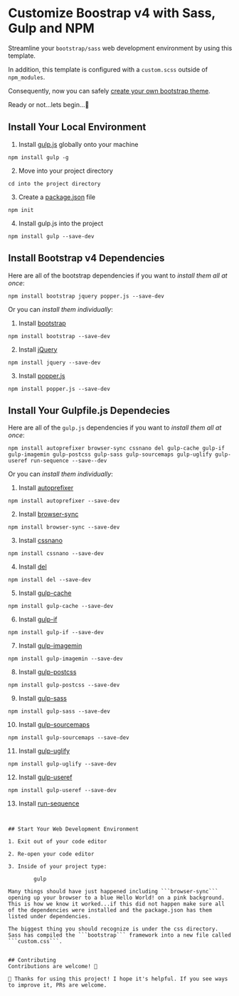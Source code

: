 # Customize Boostrap v4 with Sass, Gulp and NPM
Streamline your ```bootstrap/sass``` web development environment by using this template.  

In addition, this template is configured with a ```custom.scss``` outside of ```npm_modules```.

Consequently, now you can safely [create your own bootstrap theme](https://getbootstrap.com/docs/4.0/getting-started/theming/).

Ready or not...lets begin...:musical_note:

## Install Your Local Environment
1. Install [gulp.js](https://gulpjs.com/) globally onto your machine
  
```npm install gulp -g```


2. Move into your project directory

```cd into the project directory```



3. Create a [package.json](https://nodesource.com/blog/an-absolute-beginners-guide-to-using-npm/) file

```npm init```
        

4. Install gulp.js into the project

```npm install gulp --save-dev```
        

## Install Bootstrap v4 Dependencies

Here are all of the bootstrap dependencies if you want to *install them all at once*:

```npm install bootstrap jquery popper.js --save-dev```

Or you can *install them individually*:

1. Install [bootstrap](https://www.npmjs.com/package/bootstrap)

```npm install bootstrap --save-dev```
        
        
2. Install [jQuery](https://www.npmjs.com/package/jquery)

```npm install jquery --save-dev```
        
        
3. Install [popper.js](https://github.com/FezVrasta/popper.js)

```npm install popper.js --save-dev```
        
        
## Install Your Gulpfile.js Dependecies

Here are all of the ```gulp.js``` dependencies if you want to *install them all at once*:

```npm install autoprefixer browser-sync cssnano del gulp-cache gulp-if gulp-imagemin gulp-postcss gulp-sass gulp-sourcemaps gulp-uglify gulp-useref run-sequence --save--dev```

Or you can *install them individually*:

1.  Install [autoprefixer](https://www.npmjs.com/package/autoprefixer)

```npm install autoprefixer --save-dev```
        
2. Install [browser-sync](https://www.npmjs.com/package/browser-sync)

```npm install browser-sync --save-dev```
        
3. Install [cssnano](https://www.npmjs.com/package/cssnano)

```npm install cssnano --save-dev```
        
4. Install [del](https://www.npmjs.com/package/del)

```npm install del --save-dev```
        
5. Install [gulp-cache](https://www.npmjs.com/package/gulp-cache)

```npm install gulp-cache --save-dev```
        
6. Install [gulp-if](https://www.npmjs.com/package/gulp-if)

```npm install gulp-if --save-dev```
        
7. Install [gulp-imagemin](https://www.npmjs.com/package/gulp-imagemin)

```npm install gulp-imagemin --save-dev```
        
8. Install [gulp-postcss](https://www.npmjs.com/package/gulp-postcss)

```npm install gulp-postcss --save-dev```
        
9. Install [gulp-sass](https://www.npmjs.com/package/gulp-sass)

```npm install gulp-sass --save-dev```
        
10. Install [gulp-sourcemaps](https://www.npmjs.com/package/gulp-sourcemaps)

```npm install gulp-sourcemaps --save-dev```
        
11. Install [gulp-uglify](https://www.npmjs.com/package/gulp-uglify)

```npm install gulp-uglify --save-dev```
        
12. Install [gulp-useref](https://www.npmjs.com/package/gulp-useref)

```npm install gulp-useref --save-dev```

13. Install [run-sequence](https://www.npmjs.com/package/run-sequence)

```npm install run-sequence --save-dev


## Start Your Web Development Environment

1. Exit out of your code editor

2. Re-open your code editor

3. Inside of your project type:

        gulp 
        
Many things should have just happened including ```browser-sync``` opening up your browser to a blue Hello World! on a pink background.
This is how we know it worked...if this did not happen make sure all of the dependencies were installed and the package.json has them listed under dependencies.

The biggest thing you should recognize is under the css directory.
Sass has compiled the ```bootstrap``` framework into a new file called ```custom.css```. 


## Contributing
Contributions are welcome! 🤘 

🥂 Thanks for using this project! I hope it's helpful. If you see ways to improve it, PRs are welcome.
        
        
        
        

     
       
 



